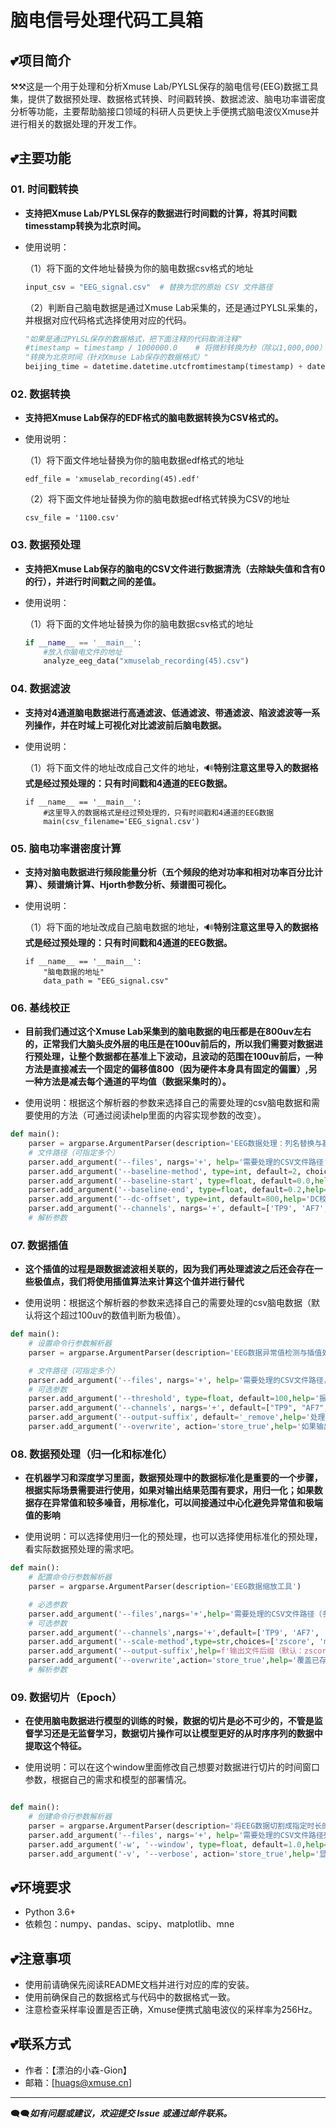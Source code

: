 # 脑电信号处理代码工具箱

## 💕项目简介

⚒️⚒️这是一个用于处理和分析Xmuse Lab/PYLSL保存的脑电信号(EEG)数据工具集，提供了数据预处理、数据格式转换、时间戳转换、数据滤波、脑电功率谱密度分析等功能，主要帮助脑接口领域的科研人员更快上手便携式脑电波仪Xmuse并进行相关的数据处理的开发工作。

## 💕主要功能

### 01. 时间戳转换

- **支持把Xmuse Lab/PYLSL保存的数据进行时间戳的计算，将其时间戳timesstamp转换为北京时间。**

- 使用说明：

  （1）将下面的文件地址替换为你的脑电数据csv格式的地址

  ```python
  input_csv = "EEG_signal.csv"  # 替换为您的原始 CSV 文件路径
  ```

  （2）判断自己脑电数据是通过Xmuse Lab采集的，还是通过PYLSL采集的，并根据对应代码格式选择使用对应的代码。

  ```python
  "如果是通过PYLSL保存的数据格式，把下面注释的代码取消注释"
  #timestamp = timestamp / 1000000.0    # 将微秒转换为秒（除以1,000,000）
  "转换为北京时间（针对Xmuse Lab保存的数据格式）"
  beijing_time = datetime.datetime.utcfromtimestamp(timestamp) + datetime.timedelta(hours=8)
  ```

### 02. 数据转换

- **支持把Xmuse Lab保存的EDF格式的脑电数据转换为CSV格式的。**

- 使用说明：

  （1）将下面文件地址替换为你的脑电数据edf格式的地址

  ```
  edf_file = 'xmuselab_recording(45).edf'
  ```

  （2）将下面文件地址替换为你的脑电数据edf格式转换为CSV的地址

  ```
  csv_file = '1100.csv'
  ```

### 03. 数据预处理

- **支持把Xmuse Lab保存的脑电的CSV文件进行数据清洗（去除缺失值和含有0的行），并进行时间戳之间的差值。**

- 使用说明：

  （1）将下面的文件地址替换为你的脑电数据csv格式的地址

  ```python
  if __name__ == '__main__':
      #放入你脑电文件的地址
      analyze_eeg_data("xmuselab_recording(45).csv")
  ```

### 04. 数据滤波

- **支持对4通道脑电数据进行高通滤波、低通滤波、带通滤波、陷波滤波等一系列操作，并在时域上可视化对比滤波前后脑电数据。**

- 使用说明：

  （1）将下面文件的地址改成自己文件的地址，🔊**特别注意这里导入的数据格式是经过预处理的：只有时间戳和4通道的EEG数据。**

  ```
  if __name__ == '__main__':
      #这里导入的数据格式是经过预处理的，只有时间戳和4通道的EEG数据
      main(csv_filename='EEG_signal.csv')
  ```

### 05. 脑电功率谱密度计算

- **支持对脑电数据进行频段能量分析（五个频段的绝对功率和相对功率百分比计算）、频谱熵计算、Hjorth参数分析、频谱图可视化。**

- 使用说明：

  （1）将下面的地址改成自己脑电数据的地址，🔊**特别注意这里导入的数据格式是经过预处理的：只有时间戳和4通道的EEG数据。**

  ```
  if __name__ == '__main__':
      "脑电数据的地址"
      data_path = "EEG_signal.csv"
  ```


### 06. 基线校正

- **目前我们通过这个Xmuse Lab采集到的脑电数据的电压都是在800uv左右的，正常我们大脑头皮外层的电压是在100uv前后的，所以我们需要对数据进行预处理，让整个数据都在基准上下波动，且波动的范围在100uv前后，一种方法是直接减去一个固定的偏移值800（因为硬件本身具有固定的偏置）,另一种方法是减去每个通道的平均值（数据采集时的）。**

- 使用说明：根据这个解析器的参数来选择自己的需要处理的csv脑电数据和需要使用的方法（可通过阅读help里面的内容实现参数的改变）。

```python
def main():
    parser = argparse.ArgumentParser(description='EEG数据处理：列名替换与基线校正')
    # 文件路径（可指定多个）
    parser.add_argument('--files', nargs='+', help='需要处理的CSV文件路径',default=['Processed_EEG_DEL.csv','processed_eeg_data.csv'])
    parser.add_argument('--baseline-method', type=int, default=2, choices=[1, 2],help='基线校正方法 (1: DC校正, 2: 通道独立基线校正，默认: 2)')
    parser.add_argument('--baseline-start', type=float, default=0.0,help='基线期起始时间(秒)，默认: 0.0')
    parser.add_argument('--baseline-end', type=float, default=0.2,help='基线期结束时间(秒)，默认: 0.2')
    parser.add_argument('--dc-offset', type=int, default=800,help='DC校正的偏移值，默认: 800')
    parser.add_argument('--channels', nargs='+', default=['TP9', 'AF7', 'AF8', 'TP10'],help=f'需要处理的通道列表，默认: TP9 AF7 AF8 TP10')
    # 解析参数
```



### 07. 数据插值

- **这个插值的过程是跟数据滤波相关联的，因为我们再处理滤波之后还会存在一些极值点，我们将使用插值算法来计算这个值并进行替代**

- 使用说明：根据这个解析器的参数来选择自己的需要处理的csv脑电数据（默认将这个超过100uv的数值判断为极值）。

```python
def main():
    # 设置命令行参数解析器
    parser = argparse.ArgumentParser(description='EEG数据异常值检测与插值处理')

    # 文件路径（可指定多个）
    parser.add_argument('--files', nargs='+', help='需要处理的CSV文件路径，多个文件用空格分隔',default=["Processed_EEG_DEL_processed.csv"])
    # 可选参数
    parser.add_argument('--threshold', type=float, default=100,help='振幅阈值(µV)，超过此值的点将被插值，默认: 100')
    parser.add_argument('--channels', nargs='+', default=["TP9", "AF7", "AF8", "TP10"],help=f'需要处理的EEG通道列表，默认: TP9 AF7 AF8 TP10')
    parser.add_argument('--output-suffix', default='_remove',help='处理后文件的名称后缀，默认: _remove')
    parser.add_argument('--overwrite', action='store_true',help='如果输出文件已存在，是否覆盖（默认不覆盖）')

```



### 08. 数据预处理（归一化和标准化）

- **在机器学习和深度学习里面，数据预处理中的数据标准化是重要的一个步骤，根据实际场景需要进行使用，如果对输出结果范围有要求，用归一化；如果数据存在异常值和较多噪音，用标准化，可以间接通过中心化避免异常值和极端值的影响**

- 使用说明：可以选择使用归一化的预处理，也可以选择使用标准化的预处理，看实际数据预处理的需求吧。

```python
def main():
    # 配置命令行参数解析器
    parser = argparse.ArgumentParser(description='EEG数据缩放工具')

    # 必选参数
    parser.add_argument('--files',nargs='+',help='需要处理的CSV文件路径（多个文件用空格分隔）',default=["Processed_EEG_DEL_processed_remove.csv"])
    # 可选参数
    parser.add_argument('--channels',nargs='+',default=['TP9', 'AF7', 'AF8','TP10'],help='需要缩放的EEG通道列表')
    parser.add_argument('--scale-method',type=str,choices=['zscore', 'minmax'], default='zscore',help='数据缩放方法')
    parser.add_argument('--output-suffix',help=f'输出文件后缀（默认：zscore→_std，minmax→_nml）')
    parser.add_argument('--overwrite',action='store_true',help='覆盖已存在的输出文件')
    # 解析参数
```



### 09. 数据切片（Epoch）

- **在使用脑电数据进行模型的训练的时候，数据的切片是必不可少的，不管是监督学习还是无监督学习，数据切片操作可以让模型更好的从时序序列的数据中提取这个特征。**

- 使用说明：可以在这个window里面修改自己想要对数据进行切片的时间窗口参数，根据自己的需求和模型的部署情况。

```python

def main():
    # 创建命令行参数解析器
    parser = argparse.ArgumentParser(description='将EEG数据切割成指定时长的epochs，并每个epoch保存为单独文件')
    parser.add_argument('--files', nargs='+', help='需要处理的CSV文件路径列表',default=["Processed_EEG_DEL_processed_remove.csv"])
    parser.add_argument('-w', '--window', type=float, default=1.0,help='每个epoch的时间长度(秒)，默认值为1.0秒')
    parser.add_argument('-v', '--verbose', action='store_true',help='显示详细处理信息')
```



## 💕环境要求

- Python 3.6+
- 依赖包：numpy、pandas、scipy、matplotlib、mne

## 💕注意事项

- 使用前请确保先阅读README文档并进行对应的库的安装。
- 使用前确保自己的数据格式与代码中的数据格式一致。
- 注意检查采样率设置是否正确，Xmuse便携式脑电波仪的采样率为256Hz。

## 💕联系方式

- 作者：【漂泊的小森-Gion】
- 邮箱：[huags@xmuse.cn]

---


🗨️🗨️***如有问题或建议，欢迎提交 Issue 或通过邮件联系。***
